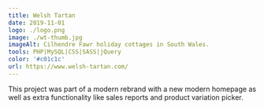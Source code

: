 ```yaml
---
title: Welsh Tartan
date: 2019-11-01
logo: ./logo.png
image: ./wt-thumb.jpg
imageAlt: Cilhendre Fawr holiday cottages in South Wales.
tools: PHP|MySQL|CSS|SASS|jQuery
color: '#c01c1c'
url: https://www.welsh-tartan.com/
---
```

This project was part of a modern rebrand with a new modern homepage as well as extra functionality like sales reports and product variation picker.